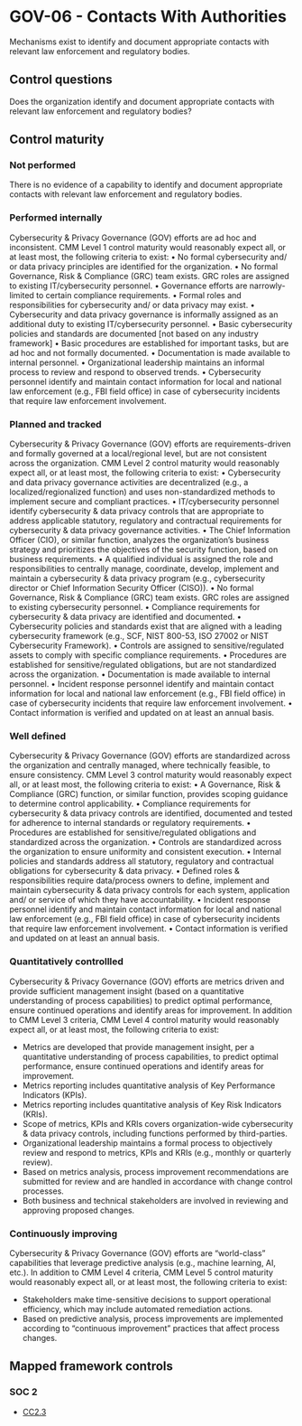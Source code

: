 # GOV-06 - Contacts With Authorities
Mechanisms exist to identify and document appropriate contacts with relevant law enforcement and regulatory bodies.
## Control questions
Does the organization identify and document appropriate contacts with relevant law enforcement and regulatory bodies?
## Control maturity
### Not performed
There is no evidence of a capability to identify and document appropriate contacts with relevant law enforcement and regulatory bodies.
### Performed internally
Cybersecurity & Privacy Governance (GOV) efforts are ad hoc and inconsistent. CMM Level 1 control maturity would reasonably expect all, or at least most, the following criteria to exist:
•	No formal cybersecurity and/ or data privacy principles are identified for the organization.
•	No formal Governance, Risk & Compliance (GRC) team exists. GRC roles are assigned to existing IT/cybersecurity personnel.
•	Governance efforts are narrowly-limited to certain compliance requirements.
•	Formal roles and responsibilities for cybersecurity and/ or data privacy may exist.
•	Cybersecurity and data privacy governance is informally assigned as an additional duty to existing IT/cybersecurity personnel.
•	Basic cybersecurity policies and standards are documented [not based on any industry framework]
•	Basic procedures are established for important tasks, but are ad hoc and not formally documented.
•	Documentation is made available to internal personnel.
•	Organizational leadership maintains an informal process to review and respond to observed trends.
•	Cybersecurity personnel identify and maintain contact information for local and national law enforcement (e.g., FBI field office) in case of cybersecurity incidents that require law enforcement involvement.
### Planned and tracked
Cybersecurity & Privacy Governance (GOV) efforts are requirements-driven and formally governed at a local/regional level, but are not consistent across the organization. CMM Level 2 control maturity would reasonably expect all, or at least most, the following criteria to exist:
•	Cybersecurity and data privacy governance activities are decentralized (e.g., a localized/regionalized function) and uses non-standardized methods to implement secure and compliant practices.
•	IT/cybersecurity personnel identify cybersecurity & data privacy controls that are appropriate to address applicable statutory, regulatory and contractual requirements for cybersecurity & data privacy governance activities.
•	The Chief Information Officer (CIO), or similar function, analyzes the organization’s business strategy and prioritizes the objectives of the security function, based on business requirements.
•	A qualified individual is assigned the role and responsibilities to centrally manage, coordinate, develop, implement and maintain a cybersecurity & data privacy program (e.g., cybersecurity director or Chief Information Security Officer (CISO)).
•	No formal Governance, Risk & Compliance (GRC) team exists. GRC roles are assigned to existing cybersecurity personnel.
•	Compliance requirements for cybersecurity & data privacy are identified and documented.
•	Cybersecurity policies and standards exist that are aligned with a leading cybersecurity framework (e.g., SCF, NIST 800-53, ISO 27002 or NIST Cybersecurity Framework).
•	Controls are assigned to sensitive/regulated assets to comply with specific compliance requirements.
•	Procedures are established for sensitive/regulated obligations, but are not standardized across the organization. 
•	Documentation is made available to internal personnel.
•	Incident response personnel identify and maintain contact information for local and national law enforcement (e.g., FBI field office) in case of cybersecurity incidents that require law enforcement involvement.
•	Contact information is verified and updated on at least an annual basis.
### Well defined
Cybersecurity & Privacy Governance (GOV) efforts are standardized across the organization and centrally managed, where technically feasible, to ensure consistency. CMM Level 3 control maturity would reasonably expect all, or at least most, the following criteria to exist:
•	A Governance, Risk & Compliance (GRC) function, or similar function, provides scoping guidance to determine control applicability.
•	Compliance requirements for cybersecurity & data privacy controls are identified, documented and tested for adherence to internal standards or regulatory requirements. 
•	Procedures are established for sensitive/regulated obligations and standardized across the organization. 
•	Controls are standardized across the organization to ensure uniformity and consistent execution.
•	Internal policies and standards address all statutory, regulatory and contractual obligations for cybersecurity & data privacy.
•	Defined roles & responsibilities require data/process owners to define, implement and maintain cybersecurity & data privacy controls for each system, application and/ or service of which they have accountability.
•	Incident response personnel identify and maintain contact information for local and national law enforcement (e.g., FBI field office) in case of cybersecurity incidents that require law enforcement involvement.
•	Contact information is verified and updated on at least an annual basis.
### Quantitatively controllled
Cybersecurity & Privacy Governance (GOV) efforts are metrics driven and provide sufficient management insight (based on a quantitative understanding of process capabilities) to predict optimal performance, ensure continued operations and identify areas for improvement. In addition to CMM Level 3 criteria, CMM Level 4 control maturity would reasonably expect all, or at least most, the following criteria to exist:
- 	Metrics are developed that provide management insight, per a quantitative understanding of process capabilities, to predict optimal performance, ensure continued operations and identify areas for improvement.
- 	Metrics reporting includes quantitative analysis of Key Performance Indicators (KPIs).
- 	Metrics reporting includes quantitative analysis of Key Risk Indicators (KRIs).
- 	Scope of metrics, KPIs and KRIs covers organization-wide cybersecurity & data privacy controls, including functions performed by third-parties.
- 	Organizational leadership maintains a formal process to objectively review and respond to metrics, KPIs and KRIs (e.g., monthly or quarterly review).
- 	Based on metrics analysis, process improvement recommendations are submitted for review and are handled in accordance with change control processes.
- 	Both business and technical stakeholders are involved in reviewing and approving proposed changes.
### Continuously improving
Cybersecurity & Privacy Governance (GOV) efforts are “world-class” capabilities that leverage predictive analysis (e.g., machine learning, AI, etc.). In addition to CMM Level 4 criteria, CMM Level 5 control maturity would reasonably expect all, or at least most, the following criteria to exist:
- 	Stakeholders make time-sensitive decisions to support operational efficiency, which may include automated remediation actions.
- 	Based on predictive analysis, process improvements are implemented according to “continuous improvement” practices that affect process changes. 
## Mapped framework controls
### SOC 2
- [CC2.3](../soc2/cc23.md)